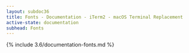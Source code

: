 ```yaml
---
layout: subdoc36
title: Fonts - Documentation - iTerm2 - macOS Terminal Replacement
active-state: documentation
subhead: Fonts
---
```

{% include 3.6/documentation-fonts.md %}
